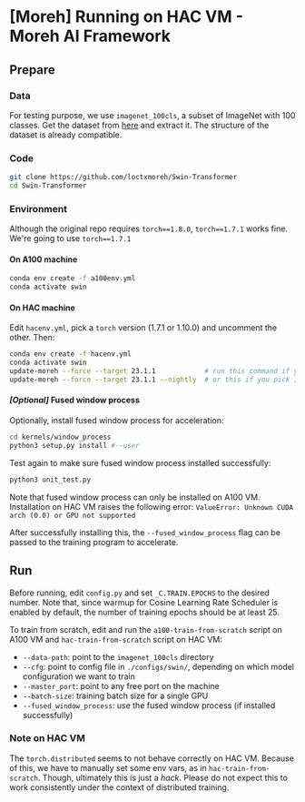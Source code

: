 # [Moreh] Running on HAC VM - Moreh AI Framework


## Prepare

### Data
For testing purpose, we use `imagenet_100cls`, a subset of ImageNet with 100 classes.
Get the dataset from [here](http://ref.deploy.kt-epc.moreh.io:8080/reference/dataset/imagenet_100cls.tar.gz)
and extract it. The structure of the dataset is already compatible.

### Code
```bash
git clone https://github.com/loctxmoreh/Swin-Transformer
cd Swin-Transformer
```

### Environment
Although the original repo requires `torch==1.8.0`, `torch==1.7.1` works fine.
We're going to use `torch==1.7.1`

#### On A100 machine
```bash
conda env create -f a100env.yml
conda activate swin
```

#### On HAC machine
Edit `hacenv.yml`, pick a `torch` version (1.7.1 or 1.10.0) and uncomment the other.
Then:
```bash
conda env create -f hacenv.yml
conda activate swin
update-moreh --force --target 23.1.1            # run this command if you pick 1.7.1,
update-moreh --force --target 23.1.1 --nightly  # or this if you pick 1.10.0
```

#### *[Optional]* Fused window process
Optionally, install fused window process for acceleration:
```bash
cd kernels/window_process
python3 setup.py install #--user
```

Test again to make sure fused window process installed successfully:
```bash
python3 unit_test.py
```

Note that fused window process can only be installed on A100 VM. Installation
on HAC VM raises the following error:
`ValueError: Unknown CUDA arch (0.0) or GPU not supported`

After successfully installing this, the `--fused_window_process` flag can be
passed to the training program to accelerate.


## Run
Before running, edit `config.py` and set `_C.TRAIN.EPOCHS` to the desired number.
Note that, since warmup for Cosine Learning Rate Scheduler is enabled by default, the
number of training epochs should be at least 25.

To train from scratch, edit and run the `a100-train-from-scratch` script on
A100 VM and `hac-train-from-scratch` script on HAC VM:
- `--data-path`: point to the `imagenet_100cls` directory
- `--cfg`: point to config file in `./configs/swin/`, depending on which model configuration we want to train
- `--master_port`: point to any free port on the machine
- `--batch-size`: training batch size for a single GPU
- `--fused_window_process`: use the fused window process (if installed successfully)

### Note on HAC VM
The `torch.distributed` seems to not behave correctly on HAC VM. Because of
this, we have to manually set some env vars, as in `hac-train-from-scratch`.
Though, ultimately this is just a *hack*. Please do not expect this to work
consistently under the context of distributed training.
